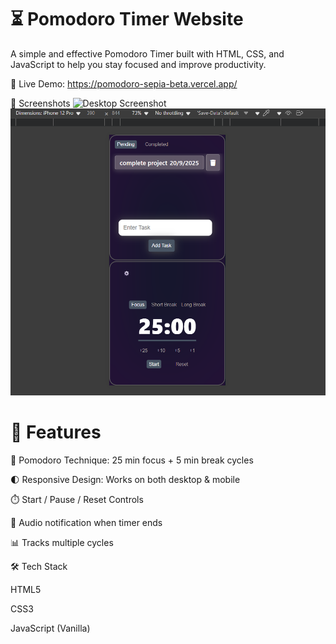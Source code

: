 # ⏳ Pomodoro Timer Website

A simple and effective Pomodoro Timer built with HTML, CSS, and JavaScript to help you stay focused and improve productivity.

🔗 Live Demo: https://pomodoro-sepia-beta.vercel.app/

📸 Screenshots
![Desktop Screenshot](./Private/desktop.png)
![Mobile Screenshot](./Private/mobile.png)


# 🚀 Features

🎯 Pomodoro Technique: 25 min focus + 5 min break cycles

🌓 Responsive Design: Works on both desktop & mobile

⏱️ Start / Pause / Reset Controls

🔔 Audio notification when timer ends

📊 Tracks multiple cycles

🛠️ Tech Stack

HTML5

CSS3

JavaScript (Vanilla)